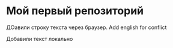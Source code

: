 # Мой первый репозиторий 

ДОавили строку текста через браузер. Add english for conflict


Добавили текст локально
